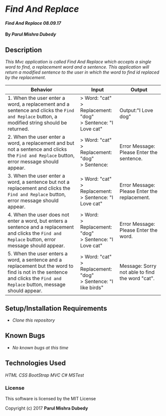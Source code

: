 # _Find And Replace_

#### _Find And Replace 08.09.17_

#### By _**Parul Mishra Dubedy**_

## Description

_This Mvc application is called Find And Replace which accepts a single word to find, a replacement word and a sentence. This application will return a modified sentence to the user in which the word to find id replaced by the replacement._

| Behavior  | Input  | Output  |
|---|---|---|
|1.  When the user enter a word, a replacement and a sentence and clicks the `Find and Replace` button, a modified string should be returned.| > Word: "cat" <br> > Replacement: "dog" <br> > Sentence: "I Love cat" |Output:"I Love dog"
|2.  When the user enter a word, a replacement and but not a sentence and clicks the `Find and Replace` button, error message should appear.| > Word: "cat" <br> > Replacement: "dog" <br> > Sentence: |Error Message: Please Enter the sentence.
|3.  When the user enter a word, a sentence but not a replacement and clicks the `Find and Replace` button, error message should appear.| > Word: "cat" <br> > Replacement:  <br> > Sentence:  "I Love cat" |Error Message: Please Enter the replacement.
|4.  When the user does not enter a word, but enters a sentence and a replacement and clicks the `Find and Replace` button, error message should appear.| > Word:  <br> > Replacement: "dog" <br> > Sentence:  "I Love cat" |Error Message: Please Enter the word.
|5.  When the user enters a word, a sentence and a replacement but the word to find is not in the sentence and clicks the `Find and Replace` button, message should appear.| > Word: "cat" <br> > Replacement: "dog" <br> > Sentence: "I like birds"|Message: Sorry not able to find the word "cat".

## Setup/Installation Requirements

* _Clone this repository_

## Known Bugs

* _No known bugs at this time_

## Technologies Used

_HTML_
_CSS_
_BootStrap_
_MVC_
_C#_
_MSTest_
### License

This software is licensed by the MIT License

Copyright (c) 2017 **Parul Mishra Dubedy**
